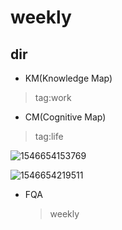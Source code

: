 # weekly 
## dir 
- KM(Knowledge Map) 

 >tag:work

 - CM(Cognitive Map) 

 >tag:life 

![1546654153769](C:\Users\wangchuanyi\AppData\Roaming\Typora\typora-user-images\1546654153769.png)

![1546654219511](C:\Users\wangchuanyi\AppData\Roaming\Typora\typora-user-images\1546654219511.png)

- FQA

  > weekly

